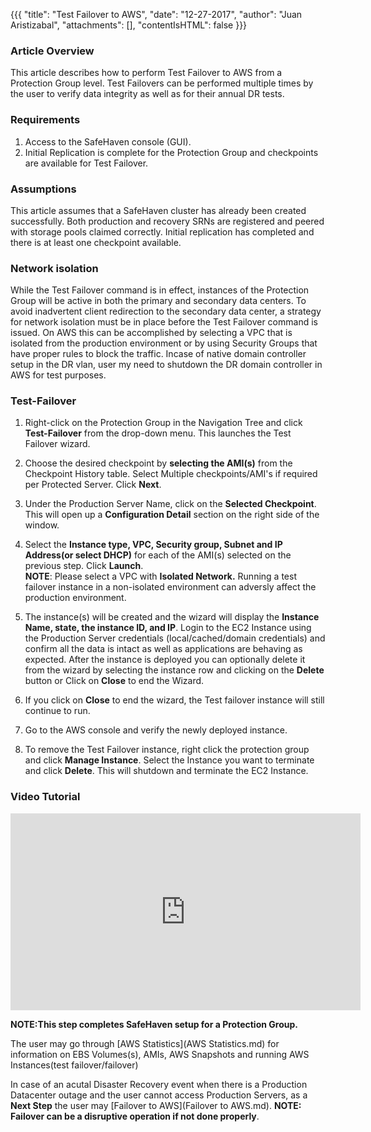 {{{
  "title": "Test Failover to AWS",
  "date": "12-27-2017",
  "author": "Juan Aristizabal",
  "attachments": [],
  "contentIsHTML": false
}}}

### Article Overview
This article describes how to perform Test Failover to AWS from a Protection Group level. Test Failovers can be performed multiple times by the user to verify data integrity as well as for their annual DR tests.


### Requirements
1. Access to the SafeHaven console (GUI).
2. Initial Replication is complete for the Protection Group and checkpoints are available for Test Failover.

### Assumptions
This article assumes that a SafeHaven cluster has already been created successfully. Both production and recovery SRNs are registered and peered with storage pools claimed correctly. Initial replication has completed and there is at least one checkpoint available.

### Network isolation
While the Test Failover command is in effect, instances of the Protection Group will be active in both the primary and secondary data centers. To avoid inadvertent client redirection to the secondary data center, a strategy for network isolation must be in place before the Test Failover command is issued. On AWS this can be accomplished by selecting a VPC that is isolated from the production environment or by using Security Groups that have proper rules to block the traffic. Incase of native domain controller setup in the DR vlan, user my  need to shutdown the DR domain controller in AWS for test purposes.

### Test-Failover

1. Right-click on the Protection Group in the Navigation Tree and click **Test-Failover** from the drop-down menu. This launches the Test Failover wizard.

2. Choose the desired checkpoint by **selecting the AMI(s)** from the Checkpoint History table. Select Multiple checkpoints/AMI's if required per Protected Server. Click **Next**.

3. Under the Production Server Name, click on the **Selected Checkpoint**. This will open up a **Configuration Detail** section on the right side of the window.

4. Select the **Instance type, VPC, Security group, Subnet and IP Address(or select DHCP)** for each of the AMI(s) selected on the previous step. Click **Launch**.  
**NOTE**: Please select a VPC with **Isolated Network.** Running a test failover instance in a non-isolated environment can adversly affect the production environment.

5. The instance(s) will be created and the wizard will display the **Instance Name, state, the instance ID, and IP**. Login to the EC2 Instance using the Production Server credentials (local/cached/domain credentials) and confirm all the data is intact as well as applications are behaving as expected. After the instance is deployed you can optionally delete it from the wizard by selecting the instance row and clicking on the **Delete** button or Click on **Close** to end the Wizard.

6. If you click on **Close** to end the wizard, the Test failover instance will still continue to run.

7. Go to the AWS console and verify the newly deployed instance.

8. To remove the Test Failover instance, right click the protection group and click **Manage Instance**. Select the Instance you want to terminate and click **Delete**. This will shutdown and terminate the EC2 Instance.

### Video Tutorial
<p>
<iframe width="560" height="315" src="https://www.youtube.com/embed/rrBvCAI4HM4" frameborder="0" gesture="media" allow="encrypted-media" allowfullscreen></iframe>
</p>

**NOTE:This step completes SafeHaven setup for a Protection Group.**

The user may go through [AWS Statistics](AWS Statistics.md) for information on EBS Volumes(s), AMIs, AWS Snapshots and running AWS Instances(test failover/failover)

In case of an acutal Disaster Recovery event when there is a Production Datacenter outage and the user cannot access Production Servers, as a **Next Step** the user may [Failover to AWS](Failover to AWS.md). **NOTE: Failover can be a disruptive operation if not done properly**.
